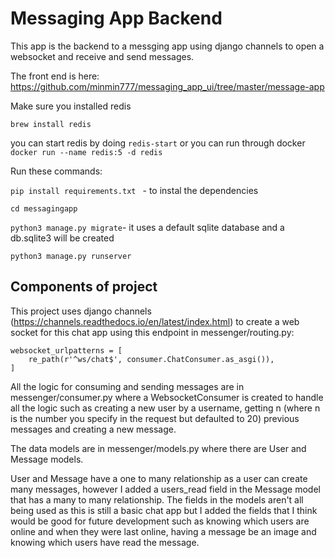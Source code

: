 
<h1>Messaging App Backend</h1>

This app is the backend to a messging app using django channels to open a websocket and receive and send messages.

The front end is here: https://github.com/minmin777/messaging_app_ui/tree/master/message-app


Make sure you installed redis

`brew install redis`

you can start redis by doing `redis-start` or you can run through docker `docker run --name redis:5 -d redis `


Run these commands:

`pip install requirements.txt ` - to instal the dependencies

`cd messagingapp`

`python3 manage.py migrate`- it uses a default sqlite database and a db.sqlite3 will be created

`python3 manage.py runserver`

<h2>Components of project</h2>

This project uses django channels (https://channels.readthedocs.io/en/latest/index.html) to create a web socket for this chat app using this endpoint in messenger/routing.py:
```buildoutcfg
websocket_urlpatterns = [
    re_path(r'^ws/chat$', consumer.ChatConsumer.as_asgi()),
]
```

All the logic for consuming and sending messages are in messenger/consumer.py where a WebsocketConsumer is created to handle all the logic such as
creating a new user by a username, getting n (where n is the number you specify in the request but defaulted to 20) previous messages and creating a new message.

The data models are in messenger/models.py where there are User and Message models.

User and Message have a one to many relationship as a user can create many messages, however I added a users_read field in the Message model that has a many to many relationship.
The fields in the models aren't all being used as this is still a basic chat app but I added the fields that I think would be good for future development 
such as knowing which users are online and when they were last online, having a message be an image and knowing which users have read the message.